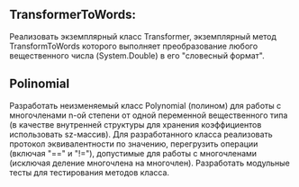 ## TransformerToWords:
Реализовать экземплярный класс Transformer, экземплярный метод TransformToWords которого выполняет преобразование любого вещественного  числа (System.Double) в его "словесный формат".
## Polinomial
Разработать неизменяемый класс Polynomial (полином) для работы с многочленами n-ой степени от одной переменной вещественного типа (в качестве внутренней структуры для хранения коэффициентов использовать sz-массив).
Для разработанного класса реализовать протокол эквивалентности по значению, перегрузить операции (включая "==" и "!="), допустимые для работы с многочленами (исключая деление многочлена на многочлен).
Разработать модульные тесты для тестирования методов класса.
